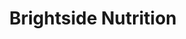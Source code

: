 ---
title: "Brightside Nutrition"
url: /mosinee/brightside-nutrition/
shop: nutrition supplements
---
